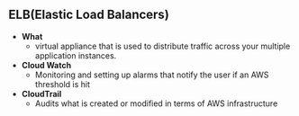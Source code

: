 ## ELB(Elastic Load Balancers)
  - **What**
    - virtual appliance that is used to distribute traffic across your multiple application instances.
  - **Cloud Watch**
    - Monitoring and setting up alarms that notify the user if an AWS threshold is hit
  - **CloudTrail**
    - Audits what is created or modified in terms of AWS infrastructure    
